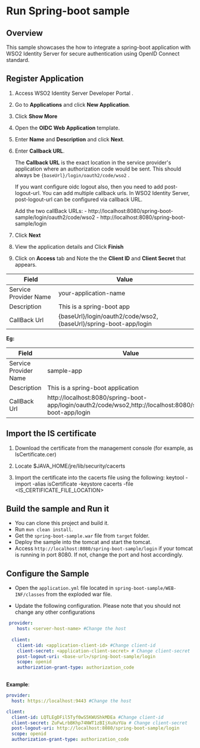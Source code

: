 # Run Spring-boot sample

## Overview
This sample showcases the how to integrate a spring-boot application with WSO2 Identity Server for
 secure authentication using OpenID Connect standard.

## Register Application

 1. Access WSO2 Identity Server Developer Portal .
 
 2. Go to **Applications** and click **New Application**.
  
 3. Click **Show More**
 
 4. Open the **OIDC Web Application** template.
  
 5. Enter **Name** and **Description** and click **Next**.
 
 6. Enter **Callback URL**. 
 
     The **Callback URL** is the exact location in the service provider's application where an authorization code
      would be sent. This should always be `{baseUrl}/login/oauth2/code/wso2` .
      
      If you want configure oidc logout also, then you need to add post-logout-url.  You can add multiple callback
       urls. In WSO2 Identity Server, post-logout-url can be configured via callback URL.
       
       Add the two callBack URLs:
         - http://localhost:8080/spring-boot-sample/login/oauth2/code/wso2
         - http://localhost:8080/spring-boot-sample/login
     
 7. Click **Next**
 
 8. View the application details and Click **Finish**
 
 9. Click on **Access** tab and Note the the **Client ID** and **Client Secret** that appears. 
 
  
| Field                 | Value                                                             | 
| --------------------- | ------------------------------                                    | 
| Service Provider Name | your-application-name                                             |
| Description           | This is a spring-boot app                                         | 
| CallBack Url          | {baseUrl}/login/oauth2/code/wso2, {baseUrl}/spring-boot-app/login |
                                

**Eg:**
 
| Field                 | Value                                                                                                     | 
| --------------------- | -----------------------------                                                                             | 
| Service Provider Name | sample-app                                                                                                |
| Description           | This is a spring-boot application                                                                         | 
| CallBack Url          | http://localhost:8080/spring-boot-app/login/oauth2/code/wso2,http://localhost:8080/spring-boot-app/login  |

  ## Import the IS certificate

1. Download the certificate from the management console (for example, as IsCertificate.cer)

2. Locate $JAVA_HOME/jre/lib/security/cacerts

3. Import the certificate into the cacerts file using the following:
  keytool -import -alias isCertificate -keystore cacerts -file <IS_CERTIFICATE_FILE_LOCATION>
                         
  ## Build the sample and Run it
  
  - You can clone this project and build it. 
  - Run `mvn clean install`. 
  - Get the `spring-boot-sample.war` file from `target` folder.
  - Deploy the sample into the tomcat and start the tomcat.
  - Access `http://localhost:8080/spring-boot-sample/login` if your tomcat is running in port 8080. If not, change the
   port and host accordingly.
  
  
 ## Configure the Sample
  
- Open the `application.yml` file located in `spring-boot-sample/WEB-INF/classes` from the exploded war file.
  
- Update the following configuration. Please note that you should not change any other configurations
  
```yaml
 provider:
    host: <server-host-name> #Change the host
  
  client:
    client-id: <application-client-id> #Change client-id
    client-secret: <application-client-secret> # Change client-secret
    post-logout-uri: <base-url>/spring-boot-sample/login
    scope: openid
    authorization-grant-type: authorization_code
 
```

**Example**:

```yaml
provider:
  host: https://localhost:9443 #Change the host

client:
  client-id: LQTLEgDFil5Tyf0wS5KWUShkMDEa #Change client-id
  client-secret: ZuFwLrbBKhp74NWT1zBIjXuXuYUa # Change client-secret
  post-logout-uri: http://localhost:8080/spring-boot-sample/login
  scope: openid
  authorization-grant-type: authorization_code
 
```
